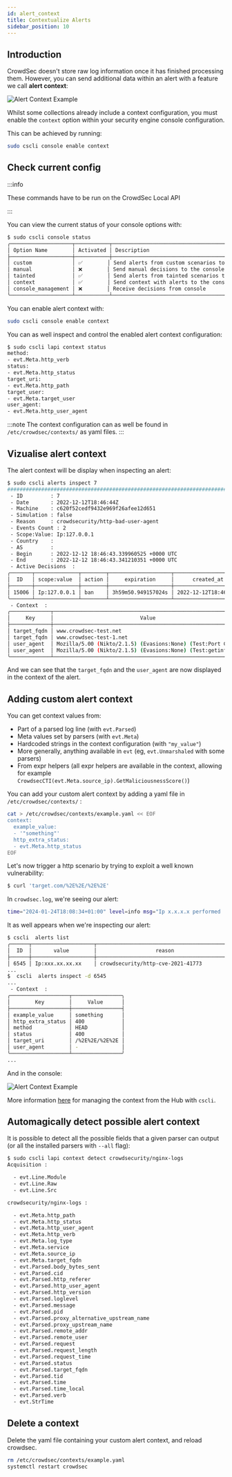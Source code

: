 ```yaml
---
id: alert_context
title: Contextualize Alerts
sidebar_position: 10
---
```


## Introduction

CrowdSec doesn't store raw log information once it has finished processing them. However, you can send additional data within an alert with a feature we call **alert context**:

![Alert Context Example](/img/alert_context.png)

Whilst some collections already include a context configuration, you must enable the `context` option within your security engine console configuration.

This can be achieved by running:

```bash
sudo cscli console enable context
```

## Check current config

:::info

These commands have to be run on the CrowdSec Local API

:::

You can view the current status of your console options with:

```bash
$ sudo cscli console status
╭────────────────────┬───────────┬───────────────────────────────────────────────────╮
│ Option Name        │ Activated │ Description                                       │
├────────────────────┼───────────┼───────────────────────────────────────────────────┤
│ custom             │ ✅        │ Send alerts from custom scenarios to the console  │
│ manual             │ ❌        │ Send manual decisions to the console              │
│ tainted            │ ✅        │ Send alerts from tainted scenarios to the console │
│ context            │ ✅        │ Send context with alerts to the console           │
│ console_management │ ❌        │ Receive decisions from console                    │
╰────────────────────┴───────────┴───────────────────────────────────────────────────╯
```

You can enable alert context with:

```bash
sudo cscli console enable context
```

You can as well inspect and control the enabled alert context configuration:

```bash
$ sudo cscli lapi context status
method:
- evt.Meta.http_verb
status:
- evt.Meta.http_status
target_uri:
- evt.Meta.http_path
target_user:
- evt.Meta.target_user
user_agent:
- evt.Meta.http_user_agent
```

:::note
The context configuration can as well be found in `/etc/crowdsec/contexts/` as yaml files.
:::

## Vizualise alert context

The alert context will be display when inspecting an alert:

```bash
$ sudo cscli alerts inspect 7
################################################################################################
 - ID         : 7
 - Date       : 2022-12-12T18:46:44Z
 - Machine    : c620f52cedf9432e969f26afee12d651
 - Simulation : false
 - Reason     : crowdsecurity/http-bad-user-agent
 - Events Count : 2
 - Scope:Value: Ip:127.0.0.1
 - Country    :
 - AS         :
 - Begin      : 2022-12-12 18:46:43.339960525 +0000 UTC
 - End        : 2022-12-12 18:46:43.341210351 +0000 UTC
 - Active Decisions  :
╭───────┬──────────────┬────────┬────────────────────┬──────────────────────╮
│  ID   │ scope:value  │ action │     expiration     │      created_at      │
├───────┼──────────────┼────────┼────────────────────┼──────────────────────┤
│ 15006 │ Ip:127.0.0.1 │ ban    │ 3h59m50.949157024s │ 2022-12-12T18:46:44Z │
╰───────┴──────────────┴────────┴────────────────────┴──────────────────────╯
 - Context  :
╭─────────────┬──────────────────────────────────────────────────────────────╮
│     Key     │                            Value                             │
├─────────────┼──────────────────────────────────────────────────────────────┤
│ target_fqdn │ www.crowdsec-test.net                                        │
│ target_fqdn │ www.crowdsec-test-1.net                                      │
│ user_agent  │ Mozilla/5.00 (Nikto/2.1.5) (Evasions:None) (Test:Port Check) │
│ user_agent  │ Mozilla/5.00 (Nikto/2.1.5) (Evasions:None) (Test:getinfo)    │
╰─────────────┴──────────────────────────────────────────────────────────────╯
```

And we can see that the `target_fqdn` and the `user_agent` are now displayed in the context of the alert.

## Adding custom alert context

You can get context values from:

- Part of a parsed log line (with `evt.Parsed`)
- Meta values set by parsers (with `evt.Meta`)
- Hardcoded strings in the context configuration (with `"my_value"`)
- More generally, anything available in `evt` (eg, `evt.Unmarshaled` with some parsers)
- From expr helpers (all expr helpers are available in the context, allowing for example `CrowdsecCTI(evt.Meta.source_ip).GetMaliciousnessScore()`)

You can add your custom alert context by adding a yaml file in `/etc/crowdsec/contexts/` :

```bash
cat > /etc/crowdsec/contexts/example.yaml << EOF
context:
  example_value:
  - '"something"'
  http_extra_status:
  - evt.Meta.http_status
EOF
```

Let's now trigger a http scenario by trying to exploit a well known vulnerability:

```bash
$ curl 'target.com/%2E%2E/%2E%2E'
```

In `crowdsec.log`, we're seeing our alert:

```bash
time="2024-01-24T18:08:34+01:00" level=info msg="Ip x.x.x.x performed 'crowdsecurity/http-cve-2021-41773' (1 events over 336ns) at 2024-01-24 17:08:34.026228434 +0000 UTC"
```

It as well appears when we're inspecting our alert:

```bash
$ cscli  alerts list
╭──────┬────────────────────┬────────────────────────────────────────────┬─────────┬─────────────────────────────────────────────────────────┬───────────┬─────────────────────────────────────────╮
│  ID  │       value        │                   reason                   │ country │                           as                            │ decisions │               created_at                │
├──────┼────────────────────┼────────────────────────────────────────────┼─────────┼─────────────────────────────────────────────────────────┼───────────┼─────────────────────────────────────────┤
│ 6545 │ Ip:xxx.xx.xx.xx    │ crowdsecurity/http-cve-2021-41773          │ FR      │ 5410 Bouygues Telecom SA                                │ ban:1     │ 2024-01-24 17:08:34.026228866 +0000 UTC │
...
$  cscli  alerts inspect -d 6545
...
 - Context  :
╭───────────────────┬────────────────╮
│        Key        │     Value      │
├───────────────────┼────────────────┤
│ example_value     │ something      │
│ http_extra_status │ 400            │
│ method            │ HEAD           │
│ status            │ 400            │
│ target_uri        │ /%2E%2E/%2E%2E │
│ user_agent        │ -              │
╰───────────────────┴────────────────╯
...
```

And in the console:

![Alert Context Example](/img/alert_context_custom.png)


More information [here](/docs/next/cscli/cscli_contexts) for managing the context from the Hub with `cscli`.

## Automagically detect possible alert context

It is possible to detect all the possible fields that a given parser can output (or all the installed parsers with `--all` flag):

```bash
$ sudo cscli lapi context detect crowdsecurity/nginx-logs
Acquisition :

  - evt.Line.Module
  - evt.Line.Raw
  - evt.Line.Src

crowdsecurity/nginx-logs :

  - evt.Meta.http_path
  - evt.Meta.http_status
  - evt.Meta.http_user_agent
  - evt.Meta.http_verb
  - evt.Meta.log_type
  - evt.Meta.service
  - evt.Meta.source_ip
  - evt.Meta.target_fqdn
  - evt.Parsed.body_bytes_sent
  - evt.Parsed.cid
  - evt.Parsed.http_referer
  - evt.Parsed.http_user_agent
  - evt.Parsed.http_version
  - evt.Parsed.loglevel
  - evt.Parsed.message
  - evt.Parsed.pid
  - evt.Parsed.proxy_alternative_upstream_name
  - evt.Parsed.proxy_upstream_name
  - evt.Parsed.remote_addr
  - evt.Parsed.remote_user
  - evt.Parsed.request
  - evt.Parsed.request_length
  - evt.Parsed.request_time
  - evt.Parsed.status
  - evt.Parsed.target_fqdn
  - evt.Parsed.tid
  - evt.Parsed.time
  - evt.Parsed.time_local
  - evt.Parsed.verb
  - evt.StrTime
```

## Delete a context

Delete the yaml file containing your custom alert context, and reload crowdsec.

```bash
rm /etc/crowdsec/contexts/example.yaml
systemctl restart crowdsec
```
